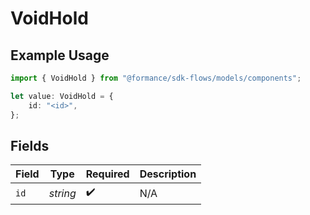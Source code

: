 # VoidHold

## Example Usage

```typescript
import { VoidHold } from "@formance/sdk-flows/models/components";

let value: VoidHold = {
    id: "<id>",
};
```

## Fields

| Field              | Type               | Required           | Description        |
| ------------------ | ------------------ | ------------------ | ------------------ |
| `id`               | *string*           | :heavy_check_mark: | N/A                |